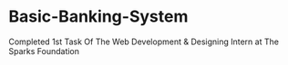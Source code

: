 # Basic-Banking-System
Completed 1st Task Of The Web Development &amp; Designing Intern at The Sparks Foundation
